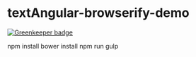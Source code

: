 # textAngular-browserify-demo

[![Greenkeeper badge](https://badges.greenkeeper.io/kelkes/textAngular-browserify-demo.svg)](https://greenkeeper.io/)

npm install
bower install
npm run gulp
